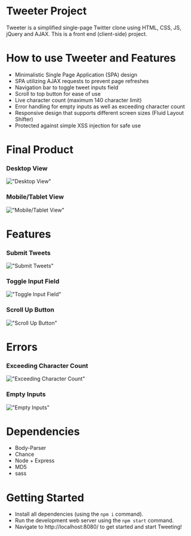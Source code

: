 # Tweeter Project

Tweeter is a simplified single-page Twitter clone using HTML, CSS, JS, jQuery and AJAX. This is a front end (client-side) project.

# How to use Tweeter and Features

- Minimalistic Single Page Application (SPA) design
- SPA utilizing AJAX requests to prevent page refreshes
- Navigation bar to toggle tweet inputs field
- Scroll to top button for ease of use
- Live character count (maximum 140 character limit)
- Error handling for empty inputs as well as exceeding character count
- Responsive design that supports different screen sizes (Fluid Layout Shifter)
- Protected against simple XSS injection for safe use

# Final Product

### Desktop View

!["Desktop View"]()

### Mobile/Tablet View

!["Mobile/Tablet View"]()

# Features

### Submit Tweets

!["Submit Tweets"]()

### Toggle Input Field

!["Toggle Input Field"]()

### Scroll Up Button

!["Scroll Up Button"]()

# Errors

### Exceeding Character Count

!["Exceeding Character Count"]()

### Empty Inputs

!["Empty Inputs"]()

# Dependencies

- Body-Parser
- Chance
- Node + Express
- MD5
- sass

# Getting Started

- Install all dependencies (using the `npm i` command).
- Run the development web server using the `npm start` command.
- Navigate to http://localhost:8080/ to get started and start Tweeting!

